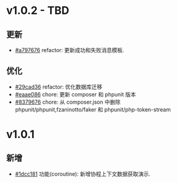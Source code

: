 # v1.0.2 - TBD

## 更新

- [#a797676](https://github.com/hunzhiwange/queryphp/commit/a797676013be725da603e012fcb35fe229ec48d3) refactor: 更新成功和失败消息模板.

## 优化

- [#29cad36](https://github.com/hunzhiwange/queryphp/commit/29cad36fbb73721e666834ed144d5db521eade0a) refactor: 优化数据库迁移
- [#eaae086](https://github.com/hunzhiwange/queryphp/commit/eaae08649d153347d9ed2aaed727ebdaeef98824) chore: 更新 composer 和 phpunit 版本
- [#8379676](https://github.com/hunzhiwange/queryphp/commit/8379676d96f345c84322a1667e0f0ceb9e951fe7) chore: 从 composer.json 中删除 phpunit/phpunit,fzaninotto/faker 和 phpunit/php-token-stream

# v1.0.1

## 新增

- [#1dcc181](https://github.com/hunzhiwange/queryphp/commit/1dcc1814955bf42f3bb2d0906bd02fbef496d34b) 功能(coroutine): 新增协程上下文数据获取演示.
